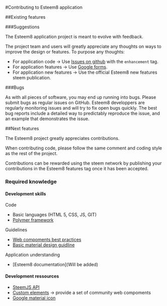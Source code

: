 #Contributing to Esteem8 application

##Existing features

###Suggestions

The Esteem8 application project is meant to evolve with feedback.

The project team and users will greatly appreciate any thoughts on ways to improve the design or features.
To purpose any thoughts:

* For application code -> Use [Issues on github](https://github.com/esteem8app/esteem8app.github.io/issues) with the `enhancement` tag.
* For application features -> Use [Google forms](https://goo.gl/6a99QQ).
* For application new features -> Use the official Esteem8 new features steem publication.

###Bugs

As with all pieces of software, you may end up running into bugs. Please submit bugs as regular issues on GitHub.
Esteem8 developpers are regularly monitoring issues and will try to fix open bugs quickly.
The best bug reports include a detailed way to predictably reproduce the issue, and an example that demonstrates the issue.


##Next features

The Esteem8 project greatly appreciates contributions.

When contributing code, please follow the same comment and coding style as the rest of the project.

Contributions can be rewarded using the steem network by publishing your contributions in the Esteem8 features tag once it has been accepted.

### Required knowledge

#### Development skills
Code
* Basic languages (HTML 5, CSS, JS, GIT)
* [Polymer framework](https://www.polymer-project.org/1.0/docs/devguide/feature-overview)

Guidelines
* [Web compoments best practices](https://www.webcomponents.org/community/articles/web-components-best-practices)
* [Basic material design guidline](https://material.io/guidelines/)

Application understanding
* [Esteem8 documentation](Will be added)

#### Development ressources

* [SteemJS API](https://github.com/adcpm/steem)
* [Custom elements](https://customelements.io/) -> provide a set of community web compoments
* [Google material icon](https://material.io/icons/)
